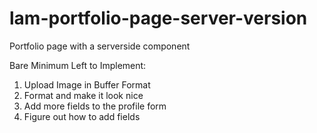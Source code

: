 # lam-portfolio-page-server-version

Portfolio page with a serverside component

Bare Minimum Left to Implement:

1. Upload Image in Buffer Format
2. Format and make it look nice
3. Add more fields to the profile form
4. Figure out how to add fields
